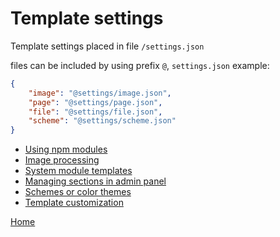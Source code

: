 
# Template settings

Template settings placed in file `/settings.json`

files can be included by using prefix `@`, `settings.json` example:
```json
{
    "image": "@settings/image.json",
    "page": "@settings/page.json",
    "file": "@settings/file.json",
    "scheme": "@settings/scheme.json"
}
```

- [Using npm modules](using_npm.md)
- [Image processing](image.md)
- [System module templates](system_module_templates.md)
- [Managing sections in admin panel](admin_sections.md)
- [Schemes or color themes](schemes.md)
- [Template customization](template_customization.md)


[Home](../index.md)
